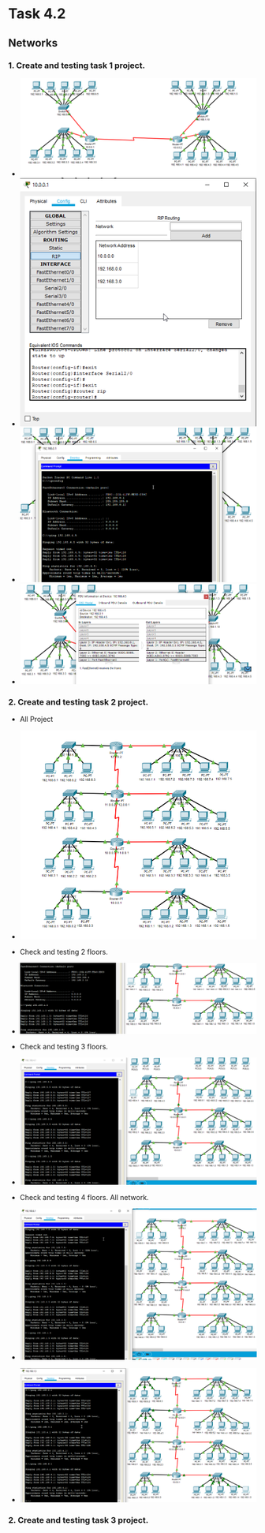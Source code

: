 # Task 4.2

## Networks

### 1. Create and testing task 1 project. 

* ![](img/net11.png)
* ![](img/net12.png)
* ![](img/net13.png)
* ![](img/net14.png)

### 2. Create and testing task 2 project. 

* All Project 

* ![](img/net21.png)

* Check and testing 2 floors.

* ![](img/net22.png)

* Check and testing 3 floors.

* ![](img/net23.png)

* Check and testing 4 floors. All network.


* ![](img/net24.png)

* ![](img/net25.png)

### 2. Create and testing task 3 project. 

